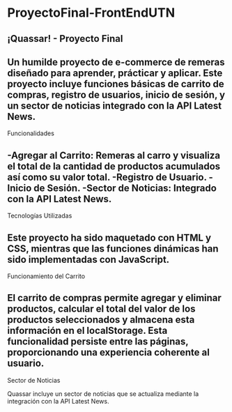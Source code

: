 # ProyectoFinal-FrontEndUTN
¡Quassar! - Proyecto Final
--------------------------
Un humilde proyecto de e-commerce de remeras diseñado para aprender, prácticar y aplicar. Este proyecto incluye funciones básicas de carrito de compras, registro de usuarios, inicio de sesión, y un sector de noticias integrado con la API Latest News.
--------------------------
Funcionalidades

-Agregar al Carrito: Remeras al carro y visualiza el total de la cantidad de productos acumulados así como su valor total.
-Registro de Usuario.
-Inicio de Sesión.
-Sector de Noticias: Integrado con la API Latest News.
--------------------------
Tecnologías Utilizadas

Este proyecto ha sido maquetado con HTML y CSS, mientras que las funciones dinámicas han sido implementadas con JavaScript.
--------------------------
Funcionamiento del Carrito

El carrito de compras permite agregar y eliminar productos, calcular el total del valor de los productos seleccionados y almacena esta información en el localStorage. Esta funcionalidad persiste entre las páginas, proporcionando una experiencia coherente al usuario.
--------------------------
Sector de Noticias

Quassar incluye un sector de noticias que se actualiza mediante la integración con la API Latest News.
